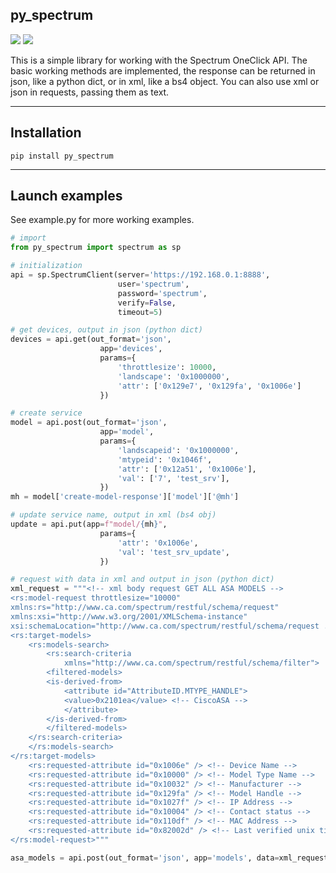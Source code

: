 ## py_spectrum

![](https://img.shields.io/badge/python-3.9-green) ![](https://img.shields.io/badge/python-3.10-green)

This is a simple library for working with the Spectrum OneClick API.
The basic working methods are implemented, the response can be returned in json, like a python dict, or in xml, like a bs4 object. You can also use xml or json in requests, passing them as text.   

------------
## Installation
````
pip install py_spectrum
````
------------

## Launch examples 
See example.py for more working examples.

```python
# import
from py_spectrum import spectrum as sp

# initialization
api = sp.SpectrumClient(server='https://192.168.0.1:8888',
                        user='spectrum',
                        password='spectrum',
                        verify=False,
                        timeout=5)

# get devices, output in json (python dict)
devices = api.get(out_format='json',
                    app='devices',
                    params={
                        'throttlesize': 10000,
                        'landscape': '0x1000000',
                        'attr': ['0x129e7', '0x129fa', '0x1006e']
                    })

# create service
model = api.post(out_format='json',
                    app='model',
                    params={
                        'landscapeid': '0x1000000',
                        'mtypeid': '0x1046f',
                        'attr': ['0x12a51', '0x1006e'],
                        'val': ['7', 'test_srv'],
                    })
mh = model['create-model-response']['model']['@mh']

# update service name, output in xml (bs4 obj)
update = api.put(app=f"model/{mh}",
                    params={
                        'attr': '0x1006e',
                        'val': 'test_srv_update',
                    })

# request with data in xml and output in json (python dict)
xml_request = """<!-- xml body request GET ALL ASA MODELS -->
<rs:model-request throttlesize="10000"
xmlns:rs="http://www.ca.com/spectrum/restful/schema/request"
xmlns:xsi="http://www.w3.org/2001/XMLSchema-instance"
xsi:schemaLocation="http://www.ca.com/spectrum/restful/schema/request ../../../xsd/Request.xsd ">
<rs:target-models>
    <rs:models-search>
        <rs:search-criteria
            xmlns="http://www.ca.com/spectrum/restful/schema/filter">
        <filtered-models>
        <is-derived-from>
            <attribute id="AttributeID.MTYPE_HANDLE">
            <value>0x2101ea</value> <!-- CiscoASA -->
            </attribute>
        </is-derived-from>
        </filtered-models>
    </rs:search-criteria>
    </rs:models-search>
</rs:target-models>
    <rs:requested-attribute id="0x1006e" /> <!-- Device Name -->
    <rs:requested-attribute id="0x10000" /> <!-- Model Type Name -->
    <rs:requested-attribute id="0x10032" /> <!-- Manufacturer -->
    <rs:requested-attribute id="0x129fa" /> <!-- Model Handle -->
    <rs:requested-attribute id="0x1027f" /> <!-- IP Address -->
    <rs:requested-attribute id="0x10004" /> <!-- Contact status -->
    <rs:requested-attribute id="0x110df" /> <!-- MAC Address -->
    <rs:requested-attribute id="0x82002d" /> <!-- Last verified unix timestamp  -->
</rs:model-request>"""

asa_models = api.post(out_format='json', app='models', data=xml_request)
```